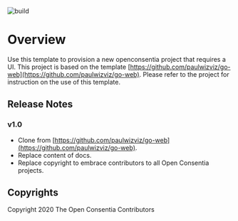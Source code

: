 ![build](https://github.com/paulwizviz/go-web/workflows/build/badge.svg)

# Overview

Use this template to provision a new openconsentia project that requires a UI. This project is based on the template [https://github.com/paulwizviz/go-web](https://github.com/paulwizviz/go-web). Please refer to the project for instruction on the use of this template.

## Release Notes

### v1.0

* Clone from [https://github.com/paulwizviz/go-web](https://github.com/paulwizviz/go-web).
* Replace content of docs.
* Replace copyright to embrace contributors to all Open Consentia projects.

## Copyrights

Copyright 2020 The Open Consentia Contributors